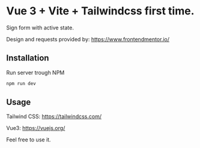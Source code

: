 # Vue 3 + Vite + Tailwindcss first time.

Sign form with active state.

Design and requests provided by: https://www.frontendmentor.io/ 

## Installation

Run server trough NPM

```bash
npm run dev 
```

## Usage

Tailwind CSS: https://tailwindcss.com/

Vue3: https://vuejs.org/

Feel free to use it. 